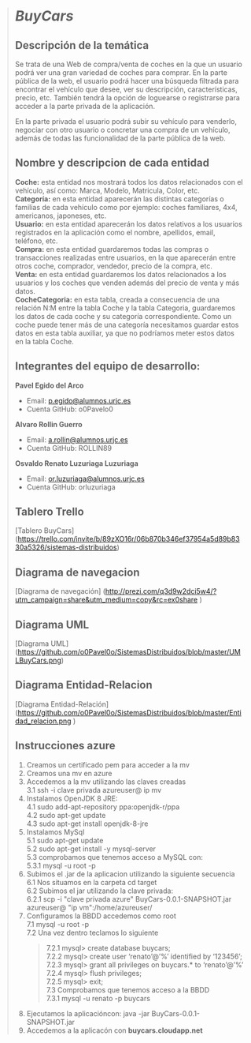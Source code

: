 > # ***BuyCars***
>
> ## Descripción de la temática
> Se trata de una Web de compra/venta de coches en la que un usuario podrá ver una gran variedad de coches para comprar. En la parte pública de la web, el usuario podrá hacer una búsqueda filtrada para encontrar el vehículo que desee, ver su descripción, características, precio, etc. También tendrá la opción de loguearse o registrarse para acceder a la parte privada de la aplicación.
>
> En la parte privada el usuario podrá subir su vehículo para venderlo, negociar con otro usuario o concretar una compra de un vehículo, además de todas las funcionalidad de la parte pública de la web.
>
> ## Nombre y descripcion de cada entidad
> **Coche:** esta entidad nos mostrará todos los datos relacionados con el vehículo, así como: Marca, Modelo, Matricula, Color, etc.<br/>
> **Categoría:** en esta entidad aparecerán las distintas categorías o familias de cada vehículo como por ejemplo: coches familiares, 4x4, americanos, japoneses, etc.<br/>
>**Usuario:** en esta entidad aparecerán los datos relativos a los usuarios registrados en la aplicación como el nombre, apellidos, email, teléfono, etc.<br/>
> **Compra:** en esta entidad guardaremos todas las compras o transacciones realizadas entre usuarios, en la que aparecerán entre otros coche, comprador, vendedor, precio de la compra, etc.<br/>
> **Venta:** en esta entidad guardaremos los datos relacionados a los usuarios y los coches que venden además del precio de venta y más datos.<br/>
> **CocheCategoria:** en esta tabla, creada a consecuencia de una relación N:M entre la tabla Coche y la tabla Categoria, guardaremos los datos de cada coche y su categoría correspondiente. Como un coche puede tener más de una categoría necesitamos guardar estos datos en esta tabla auxiliar, ya que no podríamos meter estos datos en la tabla Coche.<br/>
> 
> ## Integrantes del equipo de desarrollo:
> **Pavel Egido del Arco**<br/>
>   * Email: p.egido@alumnos.urjc.es<br/>
>   * Cuenta GitHub: o0Pavelo0 <br/>
>   
>**Alvaro Rollin Guerro**<br/>
>   * Email:	a.rollin@alumnos.urjc.es<br/>
>   * Cuenta GitHub: ROLLIN89 <br/>
>   
>**Osvaldo Renato	Luzuriaga Luzuriaga**<br/>
>   * Email: or.luzuriaga@alumnos.urjc.es <br/>
>   * Cuenta GitHub: orluzuriaga <br/>
>
> ## Tablero Trello
>  [Tablero BuyCars] (https://trello.com/invite/b/89zXO16r/06b870b346ef37954a5d89b8330a5326/sistemas-distribuidos)
>
> ## Diagrama de navegacion
>  [Diagrama de navegación] (http://prezi.com/q3d9w2dci5w4/?utm_campaign=share&utm_medium=copy&rc=ex0share  )
>
>
> ## Diagrama UML
> [Diagrama UML] (https://github.com/o0Pavel0o/SistemasDistribuidos/blob/master/UMLBuyCars.png)
>
>## Diagrama Entidad-Relacion
> [Diagrama Entidad-Relación] (https://github.com/o0Pavel0o/SistemasDistribuidos/blob/master/Entidad_relacion.png )
>
>## Instrucciones azure
> 1. Creamos un certificado pem para acceder a la mv
> 2. Creamos una mv en azure
> 3. Accedemos a la mv utilizando las claves creadas<br/>
>     3.1 ssh -i clave privada azureuser@ ip mv <br/>
> 4. Instalamos OpenJDK 8 JRE: <br/>
>     4.1 sudo add-apt-repository ppa:openjdk-r/ppa <br/>
>     4.2 sudo apt-get update <br/>
>     4.3 sudo apt-get install openjdk-8-jre <br/>
> 5. Instalamos MySql<br/>
>     5.1 sudo apt-get update<br/>
>     5.2 sudo apt-get install -y mysql-server<br/>
>     5.3 comprobamos que tenemos acceso a MySQL con:<br/>
>           5.3.1 mysql -u root -p<br/>
> 6. Subimos el .jar de la aplicacion utilizando la siguiente secuencia<br/>
>     6.1 Nos situamos en la carpeta cd target <br/>
>     6.2 Subimos el jar utilizando la clave privada:<br/>
>           6.2.1 scp -i "clave privada azure" BuyCars-0.0.1-SNAPSHOT.jar azureuser@ "ip vm":/home/azureuser/ <br/>
> 7. Configuramos la BBDD accedemos como root <br/>
>     7.1 mysql -u root -p <br/>
>     7.2 Una vez dentro teclamos lo siguiente <br/>
>       > 7.2.1 mysql> create database buycars; <br/>
>          7.2.2 mysql> create user ‘renato’@’%’ identified by ‘123456’; <br/>
>          7.2.3 mysql> grant all privileges on buycars.* to ‘renato’@’%’ <br/>
>          7.2.4 mysql> flush privileges; <br/>
>          7.2.5 mysql> exit; <br/>
>     7.3 Comprobamos que tenemos acceso a la BBDD <br/>
>           7.3.1 mysql -u renato -p buycars <br/>
> 8. Ejecutamos la aplicacióncon: java -jar BuyCars-0.0.1-SNAPSHOT.jar <br/>
> 9. Accedemos a la aplicacón con **buycars.cloudapp.net**
>
>  
